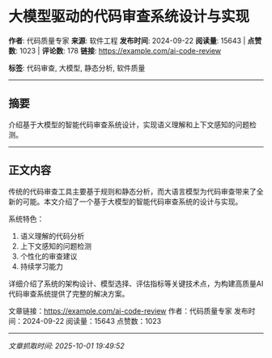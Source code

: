 # 大模型驱动的代码审查系统设计与实现

**作者**: 代码质量专家
**来源**: 软件工程
**发布时间**: 2024-09-22
**阅读量**: 15643 | **点赞数**: 1023 | **评论数**: 178
**链接**: https://example.com/ai-code-review

**标签**: 代码审查, 大模型, 静态分析, 软件质量

---

## 摘要

介绍基于大模型的智能代码审查系统设计，实现语义理解和上下文感知的问题检测。

---

## 正文内容

传统的代码审查工具主要基于规则和静态分析，而大语言模型为代码审查带来了全新的可能。本文介绍了一个基于大模型的智能代码审查系统的设计与实现。

系统特色：
1. 语义理解的代码分析
2. 上下文感知的问题检测
3. 个性化的审查建议
4. 持续学习能力

详细介绍了系统的架构设计、模型选择、评估指标等关键技术点，为构建高质量AI代码审查系统提供了完整的解决方案。

文章链接：https://example.com/ai-code-review
作者：代码质量专家
发布时间：2024-09-22
阅读量：15643
点赞数：1023

---

*文章抓取时间: 2025-10-01 19:49:52*

